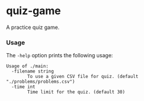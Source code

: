 # quiz-game
A practice quiz game.

### Usage

The `-help` option prints the following usage:

```
Usage of ./main:
  -filename string
    	To use a given CSV file for quiz. (default "./problems/problems.csv")
  -time int
    	Time limit for the quiz. (default 30)
```
